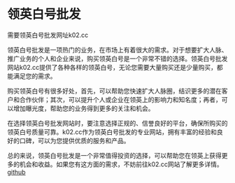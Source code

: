 # 领英白号批发

需要领英白号批发网址k02.cc

领英白号批发是一项热门的业务，在市场上有着很大的需求。对于想要扩大人脉、推广业务的个人和企业来说，购买领英白号是一个非常不错的选择。领英白号批发网站k02.cc提供了各种各样的领英白号，无论您需要大量购买还是少量购买，都能满足您的需求。

购买领英白号有很多好处，首先，可以帮助您快速扩大人脉圈，结识更多的潜在客户和合作伙伴；其次，可以提升个人或企业在领英上的影响力和知名度；再者，可以增加曝光度，帮助您的业务得到更多的关注和机会。

在选择领英白号批发网站时，要注意选择正规的、信誉良好的平台，确保所购买的领英白号质量可靠。k02.cc作为领英白号批发的专业网站，拥有丰富的经验和良好的口碑，可以为您提供优质的服务和产品。

总的来说，领英白号批发是一个非常值得投资的选择，可以帮助您在领英上获得更多的机会和收益。如果您有这方面的需求，不妨前往k02.cc网站了解更多详情。[github](https://github.com)